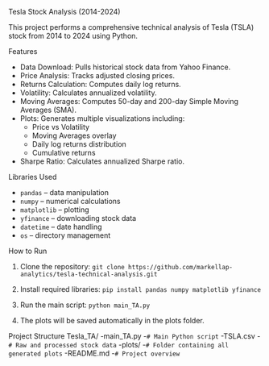Tesla Stock Analysis (2014-2024)

This project performs a comprehensive technical analysis of Tesla (TSLA) stock from 2014 to 2024 using Python.


Features

- Data Download: Pulls historical stock data from Yahoo Finance.
- Price Analysis: Tracks adjusted closing prices.
- Returns Calculation: Computes daily log returns.
- Volatility: Calculates annualized volatility.
- Moving Averages: Computes 50-day and 200-day Simple Moving Averages (SMA).
- Plots: Generates multiple visualizations including:
  - Price vs Volatility
  - Moving Averages overlay
  - Daily log returns distribution
  - Cumulative returns
- Sharpe Ratio: Calculates annualized Sharpe ratio.
  

Libraries Used
- `pandas` – data manipulation  
- `numpy` – numerical calculations  
- `matplotlib` – plotting  
- `yfinance` – downloading stock data  
- `datetime` – date handling  
- `os` – directory management
   

How to Run
1. Clone the repository:
`git clone https://github.com/markellap-analytics/tesla-technical-analysis.git`

2. Install required libraries:
`pip install pandas numpy matplotlib yfinance`

3. Run the main script:
`python main_TA.py`

4. The plots will be saved automatically in the plots folder.

Project Structure
Tesla_TA/
-main_TA.py     -`# Main Python script`
-TSLA.csv       -`# Raw and processed stock data`
-plots/         -`# Folder containing all generated plots`
-README.md      -`# Project overview`
